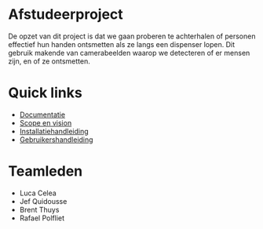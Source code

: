 # Afstudeerproject

De opzet van dit project is dat we gaan proberen te achterhalen of personen effectief hun handen ontsmetten als ze langs een dispenser lopen. Dit gebruik makende van camerabeelden waarop we detecteren of er mensen zijn, en of ze ontsmetten.

# Quick links

- [Documentatie](https://github.com/lucacelea/Afstudeerproject/tree/main/doc)
- [Scope en vision](https://github.com/lucacelea/Afstudeerproject/blob/main/doc/scope-vision.md)
- [Installatiehandleiding](https://github.com/lucacelea/Afstudeerproject/blob/main/doc/installatie.md)
- [Gebruikershandleiding](https://github.com/lucacelea/Afstudeerproject/blob/main/doc/gebruikers.md)

# Teamleden

- Luca Celea
- Jef Quidousse
- Brent Thuys
- Rafael Polfliet
